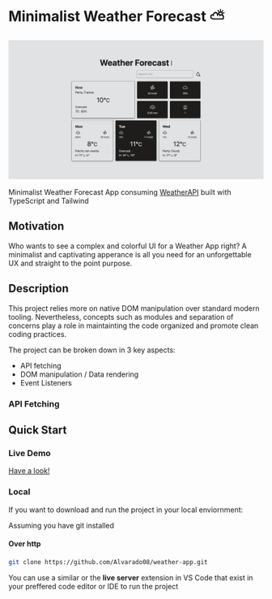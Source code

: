 # Minimalist Weather Forecast ⛅️

![Weather Forecast App Preview](demo.png)

Minimalist Weather Forecast App consuming [WeatherAPI](https://www.weatherapi.com) built with TypeScript and Tailwind

## Motivation

Who wants to see a complex and colorful UI for a Weather App right? A minimalist and captivating apperance is all you need for an unforgettable UX and straight to the point purpose.

## Description

This project relies more on native DOM manipulation over standard modern tooling. Nevertheless, concepts such as modules and separation of concerns play a role in maintainting the code organized and promote clean coding practices.

The project can be broken down in 3 key aspects:

* API fetching
* DOM manipulation / Data rendering
* Event Listeners

### API Fetching

## Quick Start

### Live Demo

[Have a look!](https://alvarado08.github.io/weather-app/ "Minimalist Weather Forecast App")

### Local

If you want to download and run the project in your local enviornment:

Assuming you have git installed

#### Over http

```bash
git clone https://github.com/Alvarado08/weather-app.git
```

You can use a similar or the **live server** extension in VS Code that exist in your preffered code editor or IDE to run the project
